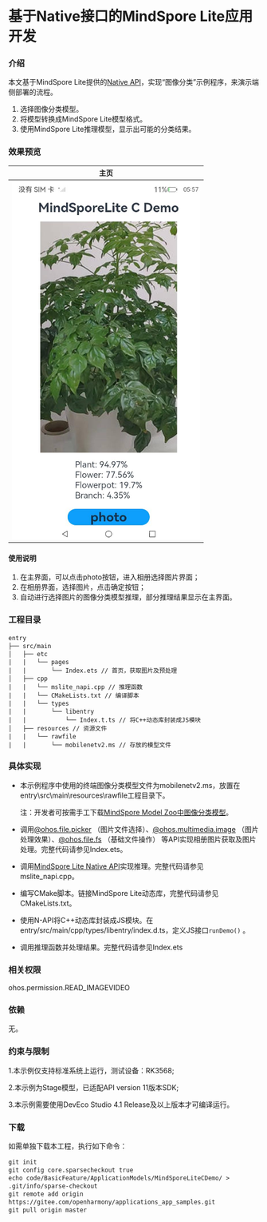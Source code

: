 # **基于**Native**接口的MindSpore Lite应用开发**

### 介绍

本文基于MindSpore Lite提供的[Native API](https://docs.openharmony.cn/pages/v4.1/zh-cn/application-dev/reference/apis-mindspore-lite-kit/_mind_spore.md)，实现“图像分类”示例程序，来演示端侧部署的流程。

1. 选择图像分类模型。
2. 将模型转换成MindSpore Lite模型格式。
3. 使用MindSpore Lite推理模型，显示出可能的分类结果。

### 效果预览

| 主页                                               |
| -------------------------------------------------- |
| <img src="screenshots/MindSporeLiteCDemoPic.png"/> |

#### 使用说明

1. 在主界面，可以点击photo按钮，进入相册选择图片界面；
2. 在相册界面，选择图片，点击确定按钮；
3. 自动进行选择图片的图像分类模型推理，部分推理结果显示在主界面。

### 工程目录

```
entry
├── src/main
│   ├── etc
|   |   └── pages 
|   |       └── Index.ets // 首页，获取图片及预处理
│   ├── cpp
|   |   └── mslite_napi.cpp // 推理函数 
|   |   └── CMakeLists.txt // 编译脚本
|   |   └── types 
|   |       └── libentry 
|   |           └── Index.t.ts // 将C++动态库封装成JS模块
│   ├── resources // 资源文件
|   |   └── rawfile 
|   |       └── mobilenetv2.ms // 存放的模型文件
```

### 具体实现

* 本示例程序中使用的终端图像分类模型文件为mobilenetv2.ms，放置在entry\src\main\resources\rawfile工程目录下。

  注：开发者可按需手工下载[MindSpore Model Zoo中图像分类模型](https://download.mindspore.cn/model_zoo/official/lite/mobilenetv2_openimage_lite/1.5/mobilenetv2.ms)。

* 调用[@ohos.file.picker](https://docs.openharmony.cn/pages/v4.1/zh-cn/application-dev/reference/apis-core-file-kit/js-apis-file-picker.md) （图片文件选择）、[@ohos.multimedia.image](https://docs.openharmony.cn/pages/v4.1/zh-cn/application-dev/reference/apis-image-kit/js-apis-image.md) （图片处理效果）、[@ohos.file.fs](https://docs.openharmony.cn/pages/v4.1/zh-cn/application-dev/reference/apis-core-file-kit/js-apis-file-fs.md) （基础文件操作） 等API实现相册图片获取及图片处理。完整代码请参见Index.ets。

* 调用[MindSpore Lite Native API](https://docs.openharmony.cn/pages/v4.1/zh-cn/application-dev/reference/apis-mindspore-lite-kit/_mind_spore.md)实现推理。完整代码请参见mslite_napi.cpp。

* 编写CMake脚本。链接MindSpore Lite动态库，完整代码请参见CMakeLists.txt。

* 使用N-API将C++动态库封装成JS模块。在 entry/src/main/cpp/types/libentry/index.d.ts，定义JS接口`runDemo()` 。

* 调用推理函数并处理结果。完整代码请参见Index.ets

### 相关权限

ohos.permission.READ_IMAGEVIDEO

### 依赖

无。

### 约束与限制

1.本示例仅支持标准系统上运行，测试设备：RK3568;

2.本示例为Stage模型，已适配API version 11版本SDK;

3.本示例需要使用DevEco Studio 4.1 Release及以上版本才可编译运行。

### 下载

如需单独下载本工程，执行如下命令：

```
git init
git config core.sparsecheckout true
echo code/BasicFeature/ApplicationModels/MindSporeLiteCDemo/ > .git/info/sparse-checkout
git remote add origin https://gitee.com/openharmony/applications_app_samples.git
git pull origin master
```

